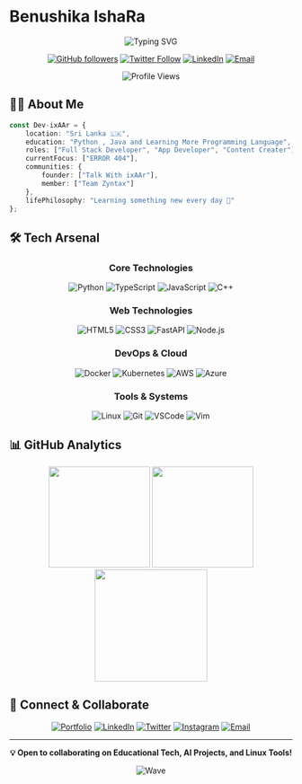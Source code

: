 # Benushika IshaRa

<div align="center">
  
  ![Typing SVG](https://readme-typing-svg.herokuapp.com?font=Fira+Code&weight=435&duration=3000&pause=1000&color=3ABFEF&center=true&vCenter=true&width=435&lines=Full+Stack+Developer;App+Developer;Content+Creater")

  [![GitHub followers](https://img.shields.io/github/followers/Dev-ixAAr?label=Follow&style=social)](https://github.com/Dev-ixAAr)
  [![Twitter Follow](https://img.shields.io/twitter/follow/Dev-ixAAr?style=social)](https://x.com/Dev_ixAAr)
  [![LinkedIn](https://img.shields.io/badge/-LinkedIn-0077B5?style=flat&logo=linkedin&logoColor=white)](https://www.linkedin.com/in/benushika-ishra/)
  [![Email](https://img.shields.io/badge/-Email-D14836?style=flat&logo=gmail&logoColor=white)](mailto:isharaweerasuri@gmail.com)
  
  <img src="https://komarev.com/ghpvc/?username=Dev-ixAAr&color=3ABFEF&style=flat-square&label=Profile+Views" alt="Profile Views" />
</div>

## 👨‍💻 About Me

```typescript
const Dev-ixAAr = {
    location: "Sri Lanka 🇱🇰",
    education: "Python , Java and Learning More Programming Language",
    roles: ["Full Stack Developer", "App Developer", "Content Creater"],
    currentFocus: ["ERROR 404"],
    communities: {
        founder: ["Talk With ixAAr"],
        member: ["Team Zyntax"]
    },
    lifePhilosophy: "Learning something new every day 🚀"
};
```

## 🛠️ Tech Arsenal

<div align="center">

### Core Technologies
![Python](https://img.shields.io/badge/Python-3776AB?style=for-the-badge&logo=python&logoColor=white)
![TypeScript](https://img.shields.io/badge/TypeScript-007ACC?style=for-the-badge&logo=typescript&logoColor=white)
![JavaScript](https://img.shields.io/badge/JavaScript-F7DF1E?style=for-the-badge&logo=javascript&logoColor=black)
![C++](https://img.shields.io/badge/C++-00599C?style=for-the-badge&logo=cplusplus&logoColor=white)

### Web Technologies
![HTML5](https://img.shields.io/badge/HTML5-E34F26?style=for-the-badge&logo=html5&logoColor=white)
![CSS3](https://img.shields.io/badge/CSS3-1572B6?style=for-the-badge&logo=css3&logoColor=white)
![FastAPI](https://img.shields.io/badge/FastAPI-009688?style=for-the-badge&logo=fastapi&logoColor=white)
![Node.js](https://img.shields.io/badge/Node.js-339933?style=for-the-badge&logo=nodedotjs&logoColor=white)

### DevOps & Cloud
![Docker](https://img.shields.io/badge/Docker-2496ED?style=for-the-badge&logo=docker&logoColor=white)
![Kubernetes](https://img.shields.io/badge/Kubernetes-326CE5?style=for-the-badge&logo=kubernetes&logoColor=white)
![AWS](https://img.shields.io/badge/AWS-FF9900?style=for-the-badge&logo=amazonaws&logoColor=white)
![Azure](https://img.shields.io/badge/Azure-0078D4?style=for-the-badge&logo=microsoftazure&logoColor=white)

### Tools & Systems
![Linux](https://img.shields.io/badge/Linux-FCC624?style=for-the-badge&logo=linux&logoColor=black)
![Git](https://img.shields.io/badge/Git-F05032?style=for-the-badge&logo=git&logoColor=white)
![VSCode](https://img.shields.io/badge/VSCode-007ACC?style=for-the-badge&logo=visualstudiocode&logoColor=white)
![Vim](https://img.shields.io/badge/Vim-019733?style=for-the-badge&logo=vim&logoColor=white)

</div>

## 📊 GitHub Analytics

<div align="center">
  <img src="https://github-readme-stats.vercel.app/api?username=Dev-ixAAr&show_icons=true&theme=tokyonight&hide_border=true&bg_color=1A1B27&title_color=3ABFEF&icon_color=3ABFEF" height="180" />
  <img src="https://github-readme-stats.vercel.app/api/top-langs/?username=Dev-ixAAr&layout=compact&theme=tokyonight&hide_border=true&bg_color=1A1B27&title_color=3ABFEF&icon_color=3ABFEF" height="180" />
</div>

<div align="center">
  <img src="https://github-readme-streak-stats.herokuapp.com/?user=Dev-ixAAr&theme=tokyonight&hide_border=true&background=1A1B27&stroke=3ABFEF&ring=3ABFEF&fire=FF9900" height="200" />
</div>

## 🤝 Connect & Collaborate

<div align="center">

[![Portfolio](https://img.shields.io/badge/Portfolio-12100E?style=for-the-badge&logo=google-chrome&logoColor=white)](https://dev-benushika.website/)
[![LinkedIn](https://img.shields.io/badge/LinkedIn-0077B5?style=for-the-badge&logo=linkedin&logoColor=white)](https://www.linkedin.com/in/benushika-ishra/)
[![Twitter](https://img.shields.io/badge/Twitter-1DA1F2?style=for-the-badge&logo=twitter&logoColor=white)](https://twitter.com/Dev_ixAAr)
[![Instagram](https://img.shields.io/badge/Instagram-E4405F?style=for-the-badge&logo=instagram&logoColor=white)](https://www.instagram.com/mr_dev_ixaar/)
[![Email](https://img.shields.io/badge/Email-D14836?style=for-the-badge&logo=gmail&logoColor=white)](mailto:isharaweerasuri@gmail.com)

</div>

---

<div align="center">
  
  **💡 Open to collaborating on Educational Tech, AI Projects, and Linux Tools!**
  
  ![Wave](https://raw.githubusercontent.com/mayhemantt/mayhemantt/Update/svg/Bottom.svg)
</div>



<!-- source code by kd jayakody -->
